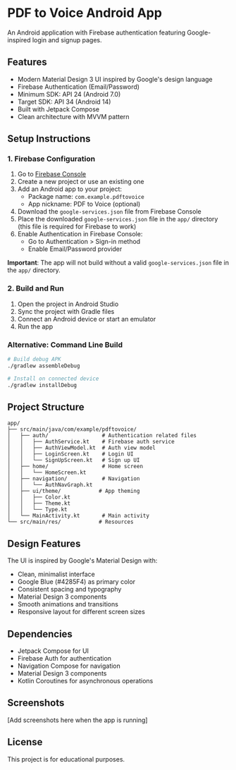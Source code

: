 # PDF to Voice Android App

An Android application with Firebase authentication featuring Google-inspired login and signup pages.

## Features

- Modern Material Design 3 UI inspired by Google's design language
- Firebase Authentication (Email/Password)
- Minimum SDK: API 24 (Android 7.0)
- Target SDK: API 34 (Android 14)
- Built with Jetpack Compose
- Clean architecture with MVVM pattern

## Setup Instructions

### 1. Firebase Configuration

1. Go to [Firebase Console](https://console.firebase.google.com/)
2. Create a new project or use an existing one
3. Add an Android app to your project:
   - Package name: `com.example.pdftovoice`
   - App nickname: PDF to Voice (optional)
4. Download the `google-services.json` file from Firebase Console
5. Place the downloaded `google-services.json` file in the `app/` directory (this file is required for Firebase to work)
6. Enable Authentication in Firebase Console:
   - Go to Authentication > Sign-in method
   - Enable Email/Password provider

**Important**: The app will not build without a valid `google-services.json` file in the `app/` directory.

### 2. Build and Run

1. Open the project in Android Studio
2. Sync the project with Gradle files
3. Connect an Android device or start an emulator
4. Run the app

### Alternative: Command Line Build

```bash
# Build debug APK
./gradlew assembleDebug

# Install on connected device
./gradlew installDebug
```

## Project Structure

```
app/
├── src/main/java/com/example/pdftovoice/
│   ├── auth/                 # Authentication related files
│   │   ├── AuthService.kt    # Firebase auth service
│   │   ├── AuthViewModel.kt  # Auth view model
│   │   ├── LoginScreen.kt    # Login UI
│   │   └── SignUpScreen.kt   # Sign up UI
│   ├── home/                 # Home screen
│   │   └── HomeScreen.kt
│   ├── navigation/           # Navigation
│   │   └── AuthNavGraph.kt
│   ├── ui/theme/            # App theming
│   │   ├── Color.kt
│   │   ├── Theme.kt
│   │   └── Type.kt
│   └── MainActivity.kt       # Main activity
└── src/main/res/            # Resources
```

## Design Features

The UI is inspired by Google's Material Design with:

- Clean, minimalist interface
- Google Blue (#4285F4) as primary color
- Consistent spacing and typography
- Material Design 3 components
- Smooth animations and transitions
- Responsive layout for different screen sizes

## Dependencies

- Jetpack Compose for UI
- Firebase Auth for authentication
- Navigation Compose for navigation
- Material Design 3 components
- Kotlin Coroutines for asynchronous operations

## Screenshots

[Add screenshots here when the app is running]

## License

This project is for educational purposes.
